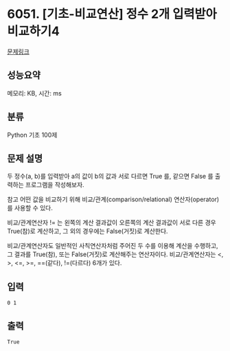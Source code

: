 # 6051. [기초-비교연산] 정수 2개 입력받아 비교하기4

[문제링크](https://codeup.kr/problem.php?id=6051)

## 성능요약

메모리:  KB, 시간:  ms

## 분류

Python 기초 100제

## 문제 설명

두 정수(a, b)를 입력받아
a의 값이 b의 값과 서로 다르면 True 를, 같으면 False 를 출력하는 프로그램을 작성해보자.

참고
어떤 값을 비교하기 위해 비교/관계(comparison/relational) 연산자(operator)를 사용할 수 있다.

비교/관계연산자 != 는
왼쪽의 계산 결과값이 오른쪽의 계산 결과값이 서로 다른 경우 True(참)로 계산하고,
그 외의 경우에는 False(거짓)로 계산한다.

비교/관계연산자도 일반적인 사칙연산자처럼 주어진 두 수를 이용해 계산을 수행하고,
그 결과를 True(참), 또는 False(거짓)로 계산해주는 연산자이다.
비교/관계연산자는 <, >, <=, >=, ==(같다), !=(다르다) 6개가 있다.


## 입력

```
0 1
```

## 출력

```
True
```